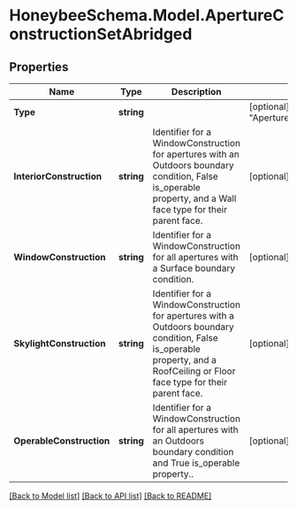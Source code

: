 
# HoneybeeSchema.Model.ApertureConstructionSetAbridged

## Properties

Name | Type | Description | Notes
------------ | ------------- | ------------- | -------------
**Type** | **string** |  | [optional] [default to "ApertureConstructionSetAbridged"]
**InteriorConstruction** | **string** | Identifier for a WindowConstruction for apertures with an Outdoors boundary condition, False is_operable property, and a Wall face type for their parent face. | [optional] 
**WindowConstruction** | **string** | Identifier for a WindowConstruction for all apertures with a Surface boundary condition. | [optional] 
**SkylightConstruction** | **string** | Identifier for a WindowConstruction for apertures with a Outdoors boundary condition, False is_operable property, and a RoofCeiling or Floor face type for their parent face. | [optional] 
**OperableConstruction** | **string** | Identifier for a WindowConstruction for all apertures with an Outdoors boundary condition and True is_operable property.. | [optional] 

[[Back to Model list]](../README.md#documentation-for-models)
[[Back to API list]](../README.md#documentation-for-api-endpoints)
[[Back to README]](../README.md)

